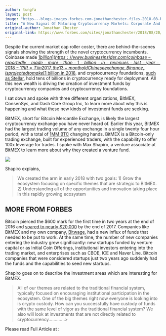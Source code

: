 ```yaml
---
author: tungfa
layout: post
image: "https---blogs-images.forbes.com-jonathanchester-files-2018-08-bitcoin-3263654_960_720.jpg"
title: "A New Signal Of Maturing Cryptocurrency Markets: Corporate And Foundation Investment Arms (BitMEX, ConsenSys, and Dash )"
original-author: Jonathan Chester
original-link: https://www.forbes.com/sites/jonathanchester/2018/08/20/a-new-signal-of-maturing-cryptocurrency-markets-corporate-and-foundation-investment-arms/#5377f0425394
---
```




Despite the current market cap roller coster, there are behind-the-scenes signals showing the strength of the novel cryptocurrency incumbents. Coinbase made [$1 billion](https://www.businessinsider.com/coinbase-reportedly-made-more-than-1-billion-in-revenues-last-year-2018-1?IR=T) in 2017, the 13-month old Chinese exchange, Binance, is projected to make [$1 billion in 2018](https://www.businessinsider.com/binance-cryptocurrency-exchange-profit-prediction-2018-7?IR=T), and cryptocurrency foundations, [such as Stellar](https://dashboard.stellar.org/), hold tens of billions in cryptocurrency ready for deployment. All this new wealth is driving the creation of investment funds by cryptocurrency companies and cryptocurrency foundations.

I sat down and spoke with three different organizations, BitMEX, ConsenSys, and Dash Core Group Inc, to learn more about why this is happening and what these new kinds of investment funds are seeking.

BitMEX, short for Bitcoin Mercantile Exchange, is likely the largest cryptocurrency exchange you have never heard of. Earlier this year, BitMEX had the largest trading volume of any exchange in a single twenty four hour period, with a total of [1MM BTC](https://cryptovest.com/news/bitmex-records-highest-trading-volume-ever-at-1m-btc/) changing hands. BitMEX is a Bitcoin-only trading exchange, built for experienced traders, with the capability to offer 100x leverage for trades. I spoke with Max Shapiro, a venture associate at BitMEX to learn more about why they created a venture fund.

![](https://thumbor.forbes.com/thumbor/960x0/https%3A%2F%2Fblogs-images.forbes.com%2Fjonathanchester%2Ffiles%2F2018%2F08%2FBitMEX-2-1200x195.jpg)

Shapiro explains,

> We created the arm in early 2018 with two goals: 1) Grow the ecosystem focusing on specific themes that are strategic to BitMEX. 2) Understanding all of the opportunities and innovation taking place in this rapidly growing ecosystem

MORE FROM FORBES
----------------

Bitcoin pierced the $600 mark for the first time  in two years  at the end of 2016 and [soared to nearly $20,000](https://www.coindesk.com/price/) by the end of 2017. Companies like BitMEX and my own company, [Bitwage](https://www.bitwage.com/), had a new influx of funds that needed to be put to work. At the same time, the number of new companies entering the industry grew significantly: new startups funded by venture capital or as Initial Coin Offerings, institutional investors entering into the trading market, and enterprises such as CBOE, ICE and Naver Line. Bitcoin companies that were considered startups just two years ago suddenly had the funds and the capabilities to seed new startups.

Shapiro goes on to describe the investment areas which are interesting for BitMEX.

> All of our themes are related to the traditional financial system, typically focused on encouraging institutional participation in the ecosystem. One of the big themes right now everyone is looking into is crypto custody. How can you successfully have custody of funds with the same level of vigor as the traditional financial system? We also will look at investments that are not directly related to cryptocurrency.............>

Please read Full Article at :
